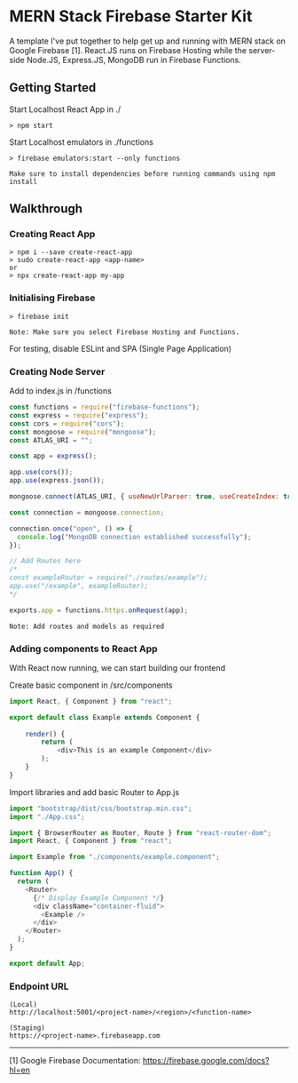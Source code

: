 # MERN Stack Firebase Starter Kit

A template I've put together to help get up and running with MERN stack on Google Firebase [1]. React.JS runs on Firebase Hosting while the server-side Node.JS, Express.JS, MongoDB run in Firebase Functions.

## Getting Started

Start Localhost React App in ./
```
> npm start
```
Start Localhost emulators in ./functions
```
> firebase emulators:start --only functions
```
`Make sure to install dependencies before running commands using npm install`

## Walkthrough
### Creating React App

```
> npm i --save create-react-app
> sudo create-react-app <app-name>
or
> npx create-react-app my-app
```

### Initialising Firebase

```
> firebase init
```
`Note: Make sure you select Firebase Hosting and Functions.`

For testing, disable ESLint and SPA (Single Page Application)

### Creating Node Server

Add to index.js in /functions
``` javascript
const functions = require("firebase-functions");
const express = require("express");
const cors = require("cors");
const mongoose = require("mongoose");
const ATLAS_URI = "";

const app = express();

app.use(cors());
app.use(express.json());

mongoose.connect(ATLAS_URI, { useNewUrlParser: true, useCreateIndex: true, useUnifiedTopology: true });

const connection = mongoose.connection;

connection.once("open", () => {
  console.log("MongoDB connection established successfully");
});

// Add Routes here
/*
const exampleRouter = require("./routes/example");
app.use("/example", exampleRouter);
*/

exports.app = functions.https.onRequest(app);
```
`Note: Add routes and models as required`

### Adding components to React App
With React now running, we can start building our frontend

Create basic component in /src/components
```javascript
import React, { Component } from "react";

export default class Example extends Component {
    
    render() {
        return (
            <div>This is an example Component</div>
        );
    }
}
```

Import libraries and add basic Router to App.js
```javascript
import "bootstrap/dist/css/bootstrap.min.css";
import "./App.css";

import { BrowserRouter as Router, Route } from "react-router-dom";
import React, { Component } from "react";

import Example from "./components/example.component";

function App() {
  return (
    <Router>
      {/* Display Example Component */}
      <div className="container-fluid">
        <Example />
      </div>
    </Router>
  );
}

export default App;
```

### Endpoint URL

    (Local)
    http://localhost:5001/<project-name>/<region>/<function-name>
    
    (Staging)
    https://<project-name>.firebaseapp.com

------------
[1] Google Firebase Documentation: https://firebase.google.com/docs?hl=en

